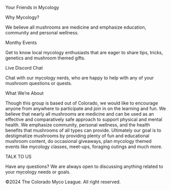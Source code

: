 Your Friends in Mycology

Why Mycology?

We believe all mushrooms are medicine and emphasize education, community and personal wellness.

Monthy Events

Get to know local mycology enthusiasts that are eager to share tips, tricks, genetics and mushroom themed gifts.

Live Discord Chat

Chat with our mycology nerds, who are happy to help with any of your mushroom questions or quests.

What We’re About

Though this group is based out of Colorado, we would like to encourage anyone from anywhere to participate and join in on the learning and fun. We believe that nearly all mushrooms are medicine and can be used as an effective and comparatively safe approach to support physical and mental health. We emphasize community, personal wellness, and the health benefits that mushrooms of all types can provide. Ultimately our goal is to destigmatize mushrooms by providing plenty of fun and educational mushroom content, do occasional giveaways, plan mycology themed events like mycology classes, meet-ups, foraging outings and much more.

TALK TO US

Have any questions? We are always open to discussing anything related to your mycology needs or goals.

©2024 The Colorado Myco League. All right reserved.
